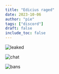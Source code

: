 ```yaml
---
title: "Edicius raged"
date: 2023-10-06
author: "pie"
tags: ["discord"]
draft: false
include_toc: false
---
```


![leaked](https://i.imgur.com/i5mJay7.png)

![chat](https://i.imgur.com/4XKQzgA.png)

![bans](https://i.imgur.com/rwewO75.png)